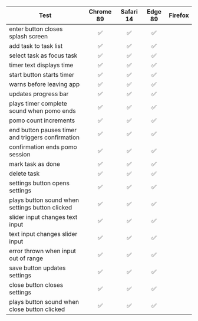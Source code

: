 | Test                                              |      Chrome 89     |      Safari 14     |       Edge 89      | Firefox |
|---------------------------------------------------|:------------------:|:------------------:|:------------------:|:-------:|
| enter button closes splash screen                 | :white_check_mark: | :white_check_mark: | :white_check_mark: |         |
| add task to task list                             | :white_check_mark: | :white_check_mark: | :white_check_mark: |         |
| select task as focus task                         | :white_check_mark: | :white_check_mark: | :white_check_mark: |         |
| timer text displays time                          | :white_check_mark: | :white_check_mark: | :white_check_mark: |         |
| start button starts timer                         | :white_check_mark: | :white_check_mark: | :white_check_mark: |         |
| warns before leaving app                          | :white_check_mark: | :white_check_mark: | :white_check_mark: |         |
| updates progress bar                              | :white_check_mark: | :white_check_mark: | :white_check_mark: |         |
| plays timer complete sound when pomo ends         | :white_check_mark: | :white_check_mark: | :white_check_mark: |         |
| pomo count increments                             | :white_check_mark: | :white_check_mark: | :white_check_mark: |         |
| end button pauses timer and triggers confirmation | :white_check_mark: | :white_check_mark: | :white_check_mark: |         |
| confirmation ends pomo session                    | :white_check_mark: | :white_check_mark: | :white_check_mark: |         |
| mark task as done                                 | :white_check_mark: | :white_check_mark: | :white_check_mark: |         |
| delete task                                       | :white_check_mark: | :white_check_mark: | :white_check_mark: |         |
| settings button opens settings                    | :white_check_mark: | :white_check_mark: | :white_check_mark: |         |
| plays button sound when settings button clicked   | :white_check_mark: | :white_check_mark: | :white_check_mark: |         |
| slider input changes text input                   | :white_check_mark: | :white_check_mark: | :white_check_mark: |         |
| text input changes slider input                   | :white_check_mark: | :white_check_mark: | :white_check_mark: |         |
| error thrown when input out of range              | :white_check_mark: | :white_check_mark: | :white_check_mark: |         |
| save button updates settings                      | :white_check_mark: | :white_check_mark: | :white_check_mark: |         |
| close button closes settings                      | :white_check_mark: | :white_check_mark: | :white_check_mark: |         |
| plays button sound when close button clicked      | :white_check_mark: | :white_check_mark: | :white_check_mark: |         |